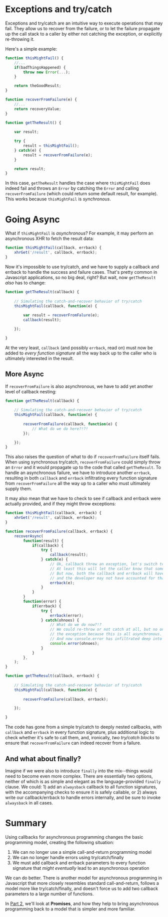 # Exceptions and try/catch

Exceptions and try/catch are an intuitive way to execute operations that may fail.  They allow us to recover from the failure, or to let the failure propagate up the call stack to a caller by either not catching the exception, or explicitly re-throwing it.

Here's a simple example:

```js
function thisMightFail() {
	//...
	if(badThingsHappened) {
		throw new Error(...);
	}

	return theGoodResult;
}

function recoverFromFailure(e) {
	//...
	return recoveryValue;
}

function getTheResult() {
	
	var result;

	try {
		result = thisMightFail();
	} catch(e) {
		result = recoverFromFailure(e);
	}

	return result;
}
```

In this case, `getTheResult` handles the case where `thisMightFail` does indeed fail and throws an `Error` by catching the `Error` and calling `recoverFromFailure` (which could return some default result, for example).  This works because `thisMightFail` is *synchronous*.

# Going Async

What if `thisMightFail` is *asynchronous*?  For example, it may perform an asynchronous XHR to fetch the result data:

```js
function thisMightFail(callback, errback) {
	xhrGet('/result', callback, errback);
}
```

Now it's impossible to use try/catch, and we have to supply a callback and errback to handle the success and failure cases.  That's pretty common in Javascript applications, so no big deal, right?  But wait, now `getTheResult` *also* has to change:

```js
function getTheResult(callback) {
	
	// Simulating the catch-and-recover behavior of try/catch
	thisMightFail(callback, function(e) {
		
		var result = recoverFromFalure(e);
		callback(result);

	});

}
```

At the very least, `callback` (and possibly `errback`, read on) must now be added to *every function signature* all the way back up to the caller who is ultimately interested in the result.

## More Async

If `recoverFromFailure` is also asynchronous, we have to add yet another level of callback nesting:

```js
function getTheResult(callback) {
	
	// Simulating the catch-and-recover behavior of try/catch
	thisMightFail(callback, function(e) {
		
		recoverFromFailure(callback, function(e) {
			// What do we do here?!?!
		});

	});
}
```

This also raises the question of what to do if `recoverFromFailure` itself fails.  When using synchronous try/catch, `recoverFromFailure` could simply throw an `Error` and it would propagate up to the code that called `getTheResult`.  To handle an asynchronous failure, we have to introduce another `errback`, resulting in both `callback` and `errback` infiltrating every function signature from `recoverFromFailure` all the way up to a caller who must ultimately supply them.

It may also mean that we have to check to see if callback and errback were actually provided, and if they might throw exceptions:

```js
function thisMightFail(callback, errback) {
	xhrGet('/result', callback, errback);
}

function recoverFromFailure(callback, errback) {
	recoverAsync(
		function(result) {
			if(callback) {
				try {
					callback(result);
				} catch(e) {
					// Ok, callback threw an exception, let's switch to errback
					// At least this will let the caller know that something went wrong.
					// But now, both the callback and errback will have been called, and
					// and the developer may not have accounted for that!
					errback(e);
				}
			}
		}
		function(error) {
			if(errback) {
				try {
					errback(error);
				} catch(ohnoes) {
					// What do we do now?!?
					// We could re-throw or not catch at all, but no one can catch
					// the exception because this is all asynchronous.
					// And now console.error has infiltrated deep into our code, too!
					console.error(ohnoes);
				}
			}
		},
	);
}

function getTheResult(callback, errback) {
	
	// Simulating the catch-and-recover behavior of try/catch
	thisMightFail(callback, function(e) {
		
		recoverFromFailure(callback, errback);

	});

}
```

The code has gone from a simple try/catch to deeply nested callbacks, with `callback` and `errback` in every function signature, plus additional logic to check whether it's safe to call them, and, ironically, *two try/catch blocks* to ensure that `recoverFromFailure` can indeed recover from a failure.

## And what about finally?

Imagine if we were also to introduce `finally` into the mix--things would need to become even more complex.  There are essentially two options, neither of which is as simple and elegant as the language-provided `finally` clause. We could: 1) add an `alwaysback` callback to all function signatures, with the accompanying checks to ensure it is safely callable, or 2) always write our callback/errback to handle errors internally, and be sure to invoke `alwaysback` in all cases.

# Summary

Using callbacks for asynchronous programming changes the basic programming model, creating the following situation:

1. We can no longer use a simple call-and-return programming model
2. We can no longer handle errors using try/catch/finally
3. We must add callback and errback parameters to every function signature that *might eventually* lead to an asynchronous operation

We can do better. There is another model for asynchronous programming in Javascript that more closely resembles standard call-and-return, follows a model more like try/catch/finally, and doesn't force us to add two callback parameters to a large number of functions.

In [Part 2](002-async-programming-2.md), we'll look at **Promises**, and how they help to bring asynchronous programming back to a model that is simpler and more familiar.